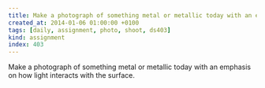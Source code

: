 ```yaml
---
title: Make a photograph of something metal or metallic today with an emphasis on how light interacts with the surface.
created_at: 2014-01-06 01:00:00 +0100
tags: [daily, assignment, photo, shoot, ds403]
kind: assignment
index: 403
---
```


Make a photograph of something metal or metallic today with an emphasis on how light interacts with the surface.
